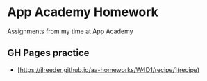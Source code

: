 # App Academy Homework
Assignments from my time at App Academy

## GH Pages practice
- [https://jlreeder.github.io/aa-homeworks/W4D1/recipe/](recipe)
